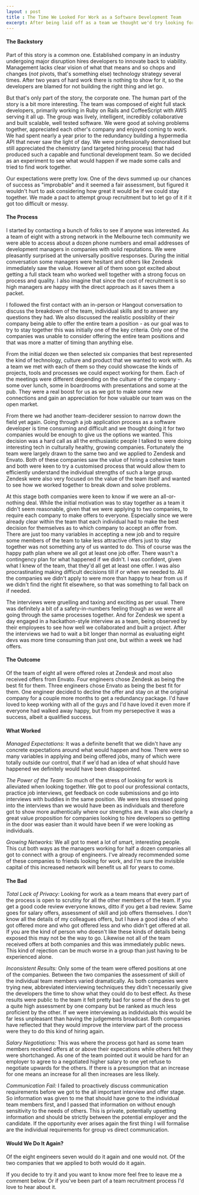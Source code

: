 ```yaml
---
layout : post
title : The Time We Looked For Work as a Software Development Team
excerpt: After being laid off as a team we thought we'd try looking for work together. Here's how we did it, what happened.
---
```


#### The Backstory

Part of this story is a common one. Established company in an industry undergoing major disruption hires developers to innovate back to viability. Management lacks clear vision of what that means and so chops and changes (*not* pivots, that's something else) technology strategy several times. After two years of hard work there is nothing to show for it, so the developers are blamed for not building the right thing and let go.

But that's only part of the story, the corporate one. The human part of the story is a bit more interesting. The team was composed of eight full stack developers, primarily working in Ruby on Rails and CoffeeScript with AWS serving it all up. The group was lively, intelligent, incredibly collaborative and built scalable, well tested software. We were good at solving problems together, appreciated each other's company and enjoyed coming to work. We had spent nearly a year prior to the redundancy building a hypermedia API that never saw the light of day. We were professionally demoralised but still appreciated the chemistry (and targeted hiring process) that had produced such a capable and functional development team. So we decided as an experiment to see what would happen if we made some calls and tried to find work together.

Our expectations were pretty low. One of the devs summed up our chances of success as "improbable" and it seemed a fair assessment, but figured it wouldn't hurt to ask considering how great it would be if we could stay together. We made a pact to attempt group recruitment but to let go of it if it got too difficult or messy.

#### The Process

I started by contacting a bunch of folks to see if anyone was interested. As a team of eight with a strong network in the Melbourne tech community we were able to access about a dozen phone numbers and email addresses of development managers in companies with solid reputations. We were pleasantly surprised at the universally positive responses. During the initial conversation some managers were hesitant and others like Zendesk immediately saw the value. However all of them soon got excited about getting a full stack team who worked well together with a strong focus on process and quality. I also imagine that since the cost of recruitment is so high managers are happy with the direct approach as it saves them a packet.

I followed the first contact with an in-person or Hangout conversation to discuss the breakdown of the team, individual skills and to answer any questions they had. We also discussed the realistic possiblity of their company being able to offer the entire team a position - as our goal was to try to stay together this was initially one of the key criteria. Only one of the companies was unable to consider offering the entire team positions and that was more a matter of timing than anything else.

From the initial dozen we then selected six companies that best represented the kind of technology, culture and product that we wanted to work with. As a team we met with each of them so they could showcase the kinds of projects, tools and processes we could expect working for them. Each of the meetings were different depending on the culture of the company - some over lunch, some in boardrooms with presentations and some at the pub. They were a real boost for us as we got to make some new connections and gain an appreciation for how valuable our team was on the open market.

From there we had another team-deciderer session to narrow down the field yet again. Going through a job application process as a software developer is time consuming and difficult and we thought doing it for two companies would be enough to give us the options we wanted. This decision was a hard call as all the enthusiastic people I talked to were doing interesting tech in culturally healthy, growing companies. Fortunately the team were largely drawn to the same two and we applied to Zendesk and Envato. Both of these companies saw the value of hiring a cohesive team and both were keen to try a customised process that would allow them to efficiently understand the individual strengths of such a large group. Zendesk were also very focused on the value of the team itself and wanted to see how we worked together to break down and solve problems.

At this stage both companies were keen to know if we were an all-or-nothing deal. While the initial motivation was to stay together as a team it didn't seem reasonable, given that we were applying to two companies, to require each company to make offers to everyone. Especially since we were already clear within the team that each individual had to make the best decision for themselves as to which company to accept an offer from. There are just too many variables in accepting a new job and to require some members of the team to take less attractive offers just to stay together was not something any of us wanted to do. This of course was the happy path plan where we all got at least one job offer. There wasn't a contingency plan for what happened if we didn't. I was confident, given what I knew of the team, that they'd all get at least one offer. I was also procrastinating making difficult decisions till if or when we needed to. All the companies we didn't apply to were more than happy to hear from us if we didn't find the right fit elsewhere, so that was something to fall back on if needed.

The interviews were gruelling and taxing and exciting as per usual. There was definitely a bit of a safety-in-numbers feeling though as we were all going through the same processes together. And for Zendesk we spent a day engaged in a hackathon-style interview as a team, being observed by their employees to see how well we collaborated and built a project. After the interviews we had to wait a bit longer than normal as evaluating eight devs was more time consuming than just one, but within a week we had offers.

#### The Outcome

Of the team of eight all were offered roles at Zendesk and most also received offers from Envato. Four engineers chose Zendesk as being the best fit for them. Three engineers chose Envato as being the best fit for them. One engineer decided to decline the offer and stay on at the original company for a couple more months to get a redundancy package. I'd have loved to keep working with all of the guys and I'd have loved it even more if everyone had walked away happy, but from my persepective it was a success, albeit a qualified success.

#### What Worked

*Managed Expectations:* It was a definite benefit that we didn't have any concrete expectations around what would happen and how. There were so many variables in applying and being offered jobs, many of which were totally outside our control, that if we'd had an idea of what should have happened we definitely would have been disappointed.

*The Power of the Team:* So much of the stress of looking for work is alleviated when looking together. We got to pool our professional contacts, practice job interviews, get feedback on code submissions and go into interviews with buddies in the same position. We were less stressed going into the interviews than we would have been as individuals and therefore got to show more authentically where our strengths are. It was also clearly a great value proposition for companies looking to hire developers so getting in the door was easier than it would have been if we were looking as individuals.

*Growing Networks:* We all got to meet a lot of smart, interesting people. This cut both ways as the managers working for half a dozen companies all got to connect with a group of engineers. I've already recommended some of these companies to friends looking for work, and I'm sure the invisible capital of this increased network will benefit us all for years to come.

#### The Bad

*Total Lack of Privacy:* Looking for work as a team means that every part of the process is open to scrutiny for all the other members of the team. If you get a good code review everyone knows, ditto if you get a bad review. Same goes for salary offers, assessment of skill and job offers themselves. I don't know all the details of my colleagues offers, but I have a good idea of who got offered more and who got offered less and who didn't get offered at all. If you are the kind of person who doesn't like these kinds of details being exposed this may not be the way to go. Likewise not all of the team received offers at both companies and this was immediately public news. This kind of rejection can be much worse in a group than just having to be experienced alone.

*Inconsistent Results:* Only some of the team were offered positions at one of the companies. Between the two companies the assessment of skill of the individual team members varied dramatically. As both companies were trying new, abbreviated interviewing techniques they didn't necessarily give the developers the time to show what they could do to best effect. As these results were public to the team it felt pretty bad for some of the devs to get a quite high assessment by one company but be ranked as much less proficient by the other. If we were interviewing as indidviduals this would be far less unpleasant than having the judgements broadcast. Both companies have reflected that they would improve the interview part of the process were they to do this kind of hiring again.

*Salary Negotiations:* This was where the process got hard as some team members received offers at or above their expecations while others felt they were shortchanged. As one of the team pointed out it would be hard for an employer to agree to a negotiated higher salary to one yet refuse to negotiate upwards for the others. If there is a presumption that an increase for one means an increase for all then increases are less likely.

*Communication Fail:* I failed to proactively discuss communication requirements before we got to the all important interview and offer stage. So information was given to me that should have gone to the individual team members first, and I passed that information on without enough sensitivity to the needs of others. This is private, potentially upsetting information and should be strictly between the potential employer and the candidate. If the opportunity ever arises again the first thing I will formalise are the individual requirements for group vs direct communication.

#### Would We Do It Again?

Of the eight engineers seven would do it again and one would not. Of the two companies that we applied to both would do it again.

If you decide to try it and you want to know more feel free to leave me a comment below. Or if you've been part of a team recruitment process I'd love to hear about it.
